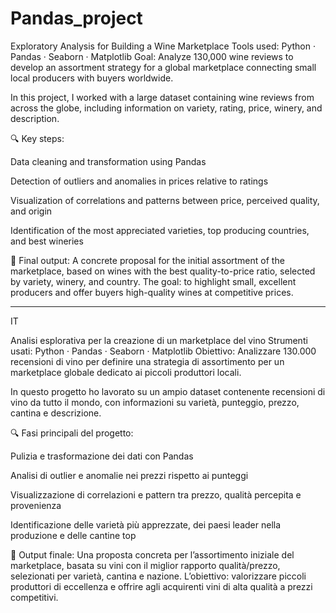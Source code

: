 # Pandas_project
Exploratory Analysis for Building a Wine Marketplace
Tools used: Python · Pandas · Seaborn · Matplotlib
Goal: Analyze 130,000 wine reviews to develop an assortment strategy for a global marketplace connecting small local producers with buyers worldwide.

In this project, I worked with a large dataset containing wine reviews from across the globe, including information on variety, rating, price, winery, and description.

🔍 Key steps:

Data cleaning and transformation using Pandas

Detection of outliers and anomalies in prices relative to ratings

Visualization of correlations and patterns between price, perceived quality, and origin

Identification of the most appreciated varieties, top producing countries, and best wineries

🍷 Final output:
A concrete proposal for the initial assortment of the marketplace, based on wines with the best quality-to-price ratio, selected by variety, winery, and country. The goal: to highlight small, excellent producers and offer buyers high-quality wines at competitive prices.

<hr>
IT

Analisi esplorativa per la creazione di un marketplace del vino
Strumenti usati: Python · Pandas · Seaborn · Matplotlib
Obiettivo: Analizzare 130.000 recensioni di vino per definire una strategia di assortimento per un marketplace globale dedicato ai piccoli produttori locali.

In questo progetto ho lavorato su un ampio dataset contenente recensioni di vino da tutto il mondo, con informazioni su varietà, punteggio, prezzo, cantina e descrizione.

🔍 Fasi principali del progetto:

Pulizia e trasformazione dei dati con Pandas

Analisi di outlier e anomalie nei prezzi rispetto ai punteggi

Visualizzazione di correlazioni e pattern tra prezzo, qualità percepita e provenienza

Identificazione delle varietà più apprezzate, dei paesi leader nella produzione e delle cantine top

🍷 Output finale:
Una proposta concreta per l’assortimento iniziale del marketplace, basata su vini con il miglior rapporto qualità/prezzo, selezionati per varietà, cantina e nazione. L’obiettivo: valorizzare piccoli produttori di eccellenza e offrire agli acquirenti vini di alta qualità a prezzi competitivi.
